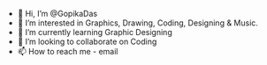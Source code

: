 - 👋 Hi, I’m @GopikaDas
- 👀 I’m interested in Graphics, Drawing, Coding, Designing & Music.
- 🌱 I’m currently learning Graphic Designing
- 💞️ I’m looking to collaborate on Coding
- 📫 How to reach me - email

<!---
GopikaDas/GopikaDas is a ✨ special ✨ repository because its `README.md` (this file) appears on your GitHub profile.
You can click the Preview link to take a look at your changes.
--->
